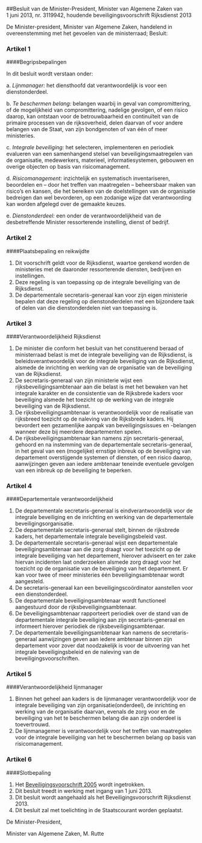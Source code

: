 <meta http-equiv='Content-Type' content='text/html; charset=utf-8' />

##Besluit van de Minister-President, Minister van Algemene Zaken van 1 juni 2013, nr. 3119942, houdende beveiligingsvoorschrift Rijksdienst 2013

De Minister-president, Minister van Algemene Zaken, handelend in overeenstemming met het gevoelen van de ministerraad;
Besluit:    

### Artikel  1  

####Begripsbepalingen

In dit besluit wordt verstaan onder: 

a.  *Lijnmanager:* het diensthoofd dat verantwoordelijk is voor een dienstonderdeel.  

b.  *Te beschermen belang:* belangen waarbij in geval van compromittering, of de mogelijkheid van compromittering, nadelige gevolgen, of een risico daarop, kan ontstaan voor de betrouwbaarheid en continuïteit van de primaire processen van de rijksoverheid, delen daarvan of voor andere belangen van de Staat, van zijn bondgenoten of van één of meer ministeries.  

c.  *Integrale beveiliging:* het selecteren, implementeren en periodiek evalueren van een samenhangend stelsel van beveiligingsmaatregelen van de organisatie, medewerkers, materieel, informatiesystemen, gebouwen en overige objecten op basis van risicomanagement.  

d.  *Risicomanagement:* inzichtelijk en systematisch inventariseren, beoordelen en – door het treffen van maatregelen – beheersbaar maken van risico’s en kansen, die het bereiken van de doelstellingen van de organisatie bedreigen dan wel bevorderen, op een zodanige wijze dat verantwoording kan worden afgelegd over de gemaakte keuzes.  

e.  *Dienstonderdeel:* een onder de verantwoordelijkheid van de desbetreffende Minister ressorterende instelling, dienst of bedrijf.   

### Artikel  2  

####Plaatsbepaling en reikwijdte

1.  Dit voorschrift geldt voor de Rijksdienst, waartoe gerekend worden de ministeries met de daaronder ressorterende diensten, bedrijven en instellingen.   
2.  Deze regeling is van toepassing op de integrale beveiliging van de Rijksdienst.   
3.  De departementale secretaris-generaal kan voor zijn eigen ministerie bepalen dat deze regeling op dienstonderdelen met een bijzondere taak of delen van die dienstonderdelen niet van toepassing is.  

### Artikel  3  

####Verantwoordelijkheid Rijksdienst

1.  De minister die conform het besluit van het constituerend beraad of ministerraad belast is met de integrale beveiliging van de Rijksdienst, is beleidsverantwoordelijk voor de integrale beveiliging van de Rijksdienst, alsmede de inrichting en werking van de organisatie van de beveiliging van de Rijksdienst.   
2.  De secretaris-generaal van zijn ministerie wijst een rijksbeveiligingsambtenaar aan die belast is met het bewaken van het integrale karakter en de consistentie van de Rijksbrede kaders voor beveiliging alsmede het toezicht op de werking van de integrale beveiliging van de Rijksdienst.   
3.  De rijksbeveiligingsambtenaar is verantwoordelijk voor de realisatie van rijksbreed toezicht op de naleving van de Rijksbrede kaders. Hij bevordert een gezamenlijke aanpak van beveiligingsissues en -belangen wanneer deze bij meerdere departementen spelen.   
4.  De rijksbeveiligingsambtenaar kan namens zijn secretaris-generaal, gehoord en na instemming van de departementale secretaris-generaal, in het geval van een (mogelijke) ernstige inbreuk op de beveiliging van departement overstijgende systemen of diensten, of een risico daarop, aanwijzingen geven aan iedere ambtenaar teneinde eventuele gevolgen van een inbreuk op de beveiliging te beperken.  

### Artikel  4  

####Departementale verantwoordelijkheid

1.  De departementale secretaris-generaal is eindverantwoordelijk voor de integrale beveiliging en de inrichting en werking van de departementale beveiligingsorganisatie.   
2.  De departementale secretaris-generaal stelt, binnen de rijksbrede kaders, het departementale integrale beveiligingsbeleid vast.   
3.  De departementale secretaris-generaal wijst een departementale beveiligingsambtenaar aan die zorg draagt voor het toezicht op de integrale beveiliging van het departement, hierover adviseert en ter zake hiervan incidenten laat onderzoeken alsmede zorg draagt voor het toezicht op de organisatie van de beveiliging van het departement. Er kan voor twee of meer ministeries één beveiligingsambtenaar wordt aangesteld.   
4.  De secretaris-generaal kan een beveiligingscoördinator aanstellen voor een dienstonderdeel.   
5.  De departementale beveiligingsambtenaar wordt functioneel aangestuurd door de rijksbeveiligingsambtenaar.   
6.  De beveiligingsambtenaar rapporteert periodiek over de stand van de departementale integrale beveiliging aan zijn secretaris-generaal en informeert hierover periodiek de rijksbeveiligingsambtenaar.   
7.  De departementale beveiligingsambtenaar kan namens de secretaris-generaal aanwijzingen geven aan iedere ambtenaar binnen zijn departement voor zover dat noodzakelijk is voor de uitvoering van het integrale beveiligingsbeleid en de naleving van de beveiligingsvoorschriften.  

### Artikel  5  

####Verantwoordelijkheid lijnmanager

1.  Binnen het geheel aan kaders is de lijnmanager verantwoordelijk voor de integrale beveiliging van zijn organisatie(onderdeel), de inrichting en werking van de organisatie daarvan, evenals de zorg voor en de beveiliging van het te beschermen belang die aan zijn onderdeel is toevertrouwd.   
2.  De lijnmanagemer is verantwoordelijk voor het treffen van maatregelen voor de integrale beveiliging van het te beschermen belang op basis van risicomanagement.  

### Artikel  6  

####Slotbepaling

1.  Het [Beveiligingsvoorschrift 2005](../../../../../ministeriele-regeling/beveiligingsvoorschrift/rijksdienst/2005/BWBR0019196/README.md) wordt ingetrokken.   
2.  Dit besluit treedt in werking met ingang van 1 juni 2013.   
3.  Dit besluit wordt aangehaald als het Beveiligingsvoorschrift Rijksdienst 2013.   
4.  Dit besluit zal met toelichting in de Staatscourant worden geplaatst.  

De 
Minister-President,  

Minister van Algemene Zaken, 
M. Rutte     
